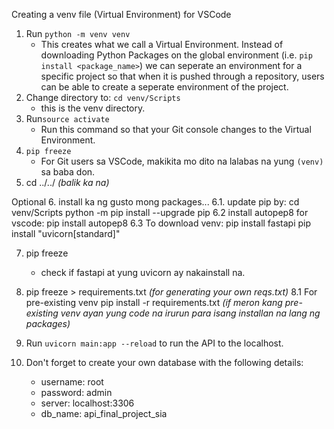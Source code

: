 Creating a venv file (Virtual Environment) for VSCode

1. Run `python -m venv venv`
   * This creates what we call a Virtual Environment. Instead of downloading Python Packages on the global environment (i.e. `pip install <package_name>`) we can seperate an environment for a specific project so that when it is pushed through a repository, users can be able to create a seperate environment of the project.
2. Change directory to: `cd venv/Scripts`
   * this is the venv directory.
3. Run`source activate`
   * Run this command so that your Git console changes to the Virtual Environment.
4. `pip freeze`
   * For Git users sa VSCode, makikita mo dito na lalabas na yung `(venv)` sa baba don.
5. cd ../../ *(balik ka na)*

Optional
6. install ka ng gusto mong packages...
  6.1. update pip by:
    cd venv/Scripts
    python -m pip install --upgrade pip
  6.2 install autopep8 for vscode:
    pip install autopep8
  6.3 To download venv:
    pip install fastapi
    pip install "uvicorn[standard]"

7. pip freeze
    * check if fastapi at yung uvicorn ay nakainstall na.
8. pip freeze > requirements.txt *(for generating your own reqs.txt)*
  8.1 For pre-existing venv
    pip install -r requirements.txt *(if meron kang pre-existing venv ayan yung code na irurun para isang installan na lang ng packages)*

9. Run `uvicorn main:app --reload` to run the API to the localhost.
10. Don't forget to create your own database with the following details:
    * username: root
    * password: admin
    * server: localhost:3306
    * db_name: api_final_project_sia
